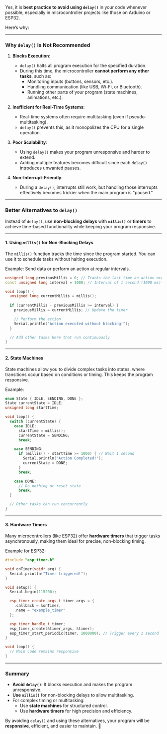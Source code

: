 Yes, it is **best practice to avoid using `delay()`** in your code whenever possible, especially in microcontroller projects like those on Arduino or ESP32. 

Here’s why:

---

### **Why `delay()` Is Not Recommended**
1. **Blocks Execution**:
   - `delay()` halts all program execution for the specified duration.
   - During this time, the microcontroller **cannot perform any other tasks**, such as:
     - Monitoring inputs (buttons, sensors, etc.).
     - Handling communication (like USB, Wi-Fi, or Bluetooth).
     - Running other parts of your program (state machines, animations, etc.).

2. **Inefficient for Real-Time Systems**:
   - Real-time systems often require multitasking (even if pseudo-multitasking).
   - `delay()` prevents this, as it monopolizes the CPU for a single operation.

3. **Poor Scalability**:
   - Using `delay()` makes your program unresponsive and harder to extend.
   - Adding multiple features becomes difficult since each `delay()` introduces unwanted pauses.

4. **Non-Interrupt-Friendly**:
   - During a `delay()`, interrupts still work, but handling those interrupts effectively becomes trickier when the main program is "paused."

---

### **Better Alternatives to `delay()`**
Instead of `delay()`, use **non-blocking delays** with **`millis()`** or **timers** to achieve time-based functionality while keeping your program responsive.

---

#### **1. Using `millis()` for Non-Blocking Delays**
The `millis()` function tracks the time since the program started. You can use it to schedule tasks without halting execution.

Example: Send data or perform an action at regular intervals.
```cpp
unsigned long previousMillis = 0; // Tracks the last time an action occurred
const unsigned long interval = 1000; // Interval of 1 second (1000 ms)

void loop() {
  unsigned long currentMillis = millis();
  
  if (currentMillis - previousMillis >= interval) {
    previousMillis = currentMillis; // Update the timer

    // Perform the action
    Serial.println("Action executed without blocking!");
  }

  // Add other tasks here that run continuously
}
```

---

#### **2. State Machines**
State machines allow you to divide complex tasks into states, where transitions occur based on conditions or timing. This keeps the program responsive.

Example:
```cpp
enum State { IDLE, SENDING, DONE };
State currentState = IDLE;
unsigned long startTime;

void loop() {
  switch (currentState) {
    case IDLE:
      startTime = millis();
      currentState = SENDING;
      break;

    case SENDING:
      if (millis() - startTime >= 1000) { // Wait 1 second
        Serial.println("Action Completed!");
        currentState = DONE;
      }
      break;

    case DONE:
      // Do nothing or reset state
      break;
  }

  // Other tasks can run concurrently
}
```

---

#### **3. Hardware Timers**
Many microcontrollers (like ESP32) offer **hardware timers** that trigger tasks asynchronously, making them ideal for precise, non-blocking timing.

Example for ESP32:
```cpp
#include "esp_timer.h"

void onTimer(void* arg) {
  Serial.println("Timer triggered!");
}

void setup() {
  Serial.begin(115200);

  esp_timer_create_args_t timer_args = {
    .callback = &onTimer,
    .name = "example_timer"
  };

  esp_timer_handle_t timer;
  esp_timer_create(&timer_args, &timer);
  esp_timer_start_periodic(timer, 1000000); // Trigger every 1 second
}

void loop() {
  // Main code remains responsive
}
```

---

### **Summary**
- **Avoid `delay()`**: It blocks execution and makes the program unresponsive.
- **Use `millis()`** for non-blocking delays to allow multitasking.
- For complex timing or multitasking:
   - Use **state machines** for structured control.
   - Use **hardware timers** for high precision and efficiency.

By avoiding `delay()` and using these alternatives, your program will be **responsive**, efficient, and easier to maintain. 🚀